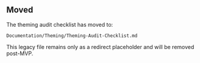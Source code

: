 ## Moved

The theming audit checklist has moved to:

`Documentation/Theming/Theming-Audit-Checklist.md`

This legacy file remains only as a redirect placeholder and will be removed post-MVP.
